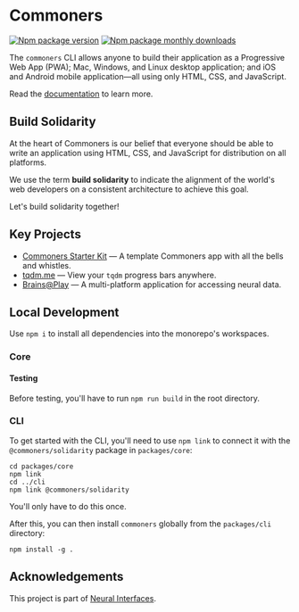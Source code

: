 # Commoners
[![Npm package version](https://badgen.net/npm/v/commoners)](https://npmjs.com/package/commoners)
[![Npm package monthly downloads](https://badgen.net/npm/dm/commoners)](https://npmjs.ccom/package/commoners)

 The `commoners` CLI allows anyone to build their application as a Progressive Web App (PWA); Mac, Windows, and Linux desktop application; and iOS and Android mobile application—all using only HTML, CSS, and JavaScript.

Read the [documentation](https://commoners.dev) to learn more.

## Build Solidarity
At the heart of Commoners is our belief that everyone should be able to write an application using HTML, CSS, and JavaScript for distribution on all platforms.

We use the term **build solidarity** to indicate the alignment of the world's web developers on a consistent architecture to achieve this goal.

Let's build solidarity together!

## Key Projects
- [Commoners Starter Kit](https://github.com/neuralinterfaces/commoners-starter-kit) — A template Commoners app with all the bells and whistles.
- [tqdm.me](https://github.com/neuralinterfaces/tqdm.me) —  View your `tqdm` progress bars anywhere.
- [Brains@Play](https://github.com/neuralinterfaces/brainsatplay) — A multi-platform application for accessing neural data.

## Local Development
Use `npm i` to install all dependencies into the monorepo's workspaces.

### Core
#### Testing
Before testing, you'll have to run `npm run build` in the root directory.

### CLI
To get started with the CLI, you'll need to use `npm link` to connect it with the `@commoners/solidarity` package in `packages/core`:
```
cd packages/core
npm link
cd ../cli
npm link @commoners/solidarity
```

You'll only have to do this once.

After this, you can then install `commoners` globally from the `packages/cli` directory:

```
npm install -g .
```

## Acknowledgements
This project is part of [Neural Interfaces](https://github.com/neuralinterfaces).